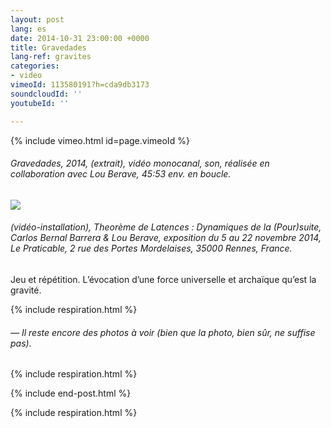 ```yaml
---
layout: post
lang: es
date: 2014-10-31 23:00:00 +0000
title: Gravedades
lang-ref: gravites
categories:
- video
vimeoId: 113580191?h=cda9db3173
soundcloudId: ''
youtubeId: ''

---
```

{% include vimeo.html id=page.vimeoId %}

###### _Gravedades_, 2014, (extrait), vidéo monocanal, son, réalisée en collaboration avec Lou Berave, 45:53 env. en boucle.

![](/mepierdoparaver/imgs/carlos-bernal-et-eva-reboul-gravites-6-up.jpg)

###### (vidéo-installation), _Theorème de Latences : Dynamiques de la (Pour)suite_, Carlos Bernal Barrera & Lou Berave, exposition du 5 au 22 novembre 2014, Le Praticable, 2 rue des Portes Mordelaises, 35000 Rennes, France.

Jeu et répétition. L’évocation d’une force universelle et archaïque qu’est la gravité.

{% include respiration.html %}

###### _— Il reste encore des photos à voir (bien que la photo, bien sûr, ne suffise pas)._

{% include respiration.html %}

{% include end-post.html %}

{% include respiration.html %}